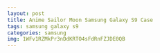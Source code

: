 ```yaml
---
layout: post
title: Anime Sailor Moon Samsung Galaxy S9 Case
tags: samsung galaxy s9
categories: samsung
img: 1WFv1RZMkPr3nDdKRTO4sFdRnFZJDE0QB
---
```

